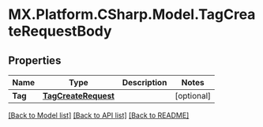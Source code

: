 # MX.Platform.CSharp.Model.TagCreateRequestBody

## Properties

Name | Type | Description | Notes
------------ | ------------- | ------------- | -------------
**Tag** | [**TagCreateRequest**](TagCreateRequest.md) |  | [optional] 

[[Back to Model list]](../README.md#documentation-for-models) [[Back to API list]](../README.md#documentation-for-api-endpoints) [[Back to README]](../README.md)

